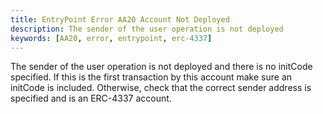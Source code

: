 ```yaml
---
title: EntryPoint Error AA20 Account Not Deployed
description: The sender of the user operation is not deployed
keywords: [AA20, error, entrypoint, erc-4337]
---
```


The sender of the user operation is not deployed and there is no initCode specified. If this is the first transaction by this account make sure an initCode is included. Otherwise, check that the correct sender address is specified and is an ERC-4337 account.